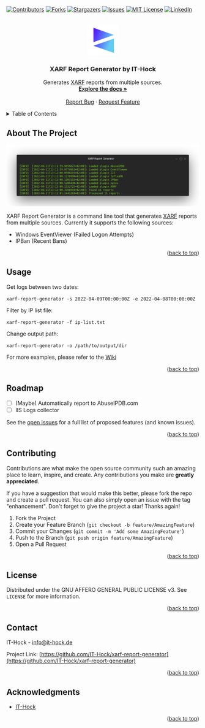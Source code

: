 <div id="top"></div>

[![Contributors][contributors-shield]][contributors-url]
[![Forks][forks-shield]][forks-url]
[![Stargazers][stars-shield]][stars-url]
[![Issues][issues-shield]][issues-url]
[![MIT License][license-shield]][license-url]
[![LinkedIn][linkedin-shield]][linkedin-url]

<!-- PROJECT LOGO -->
<br />
<div align="center">
  <a href="https://github.com/IT-Hock/xarf-report-generator">
    <img src="images/logo.png" alt="Logo" width="80" height="80">
  </a>

<h3 align="center">XARF Report Generator by IT-Hock</h3>

  <p align="center">
    Generates <a href="https://github.com/abusix/xarf">XARF</a> reports from multiple sources.
    <br />
    <a href="https://github.com/IT-Hock/xarf-report-generator/wiki"><strong>Explore the docs »</strong></a>
    <br />
    <br />
    <a href="https://github.com/IT-Hock/xarf-report-generator/issues">Report Bug</a>
    ·
    <a href="https://github.com/IT-Hock/xarf-report-generator/issues">Request Feature</a>
  </p>
</div>

<!-- TABLE OF CONTENTS -->
<details>
  <summary>Table of Contents</summary>
  <ol>
    <li>
      <a href="#about-the-project">About The Project</a>
    </li>
    <li><a href="#usage">Usage</a></li>
    <li><a href="#roadmap">Roadmap</a></li>
    <li><a href="#contributing">Contributing</a></li>
    <li><a href="#license">License</a></li>
    <li><a href="#contact">Contact</a></li>
    <li><a href="#acknowledgments">Acknowledgments</a></li>
  </ol>
</details>

<!-- ABOUT THE PROJECT -->
## About The Project

[![XARF Report Generator Screen Shot][product-screenshot]](https://github.com/It-Hock/xarf-report-generator)

XARF Report Generator is a command line tool that generates <a href="https://github.com/abusix/xarf">XARF</a> reports from multiple sources.
Currently it supports the following sources:

- Windows EventViewer (Failed Logon Attempts)
- IPBan (Recent Bans)

<p align="right">(<a href="#top">back to top</a>)</p>

<!-- USAGE EXAMPLES -->
## Usage

Get logs between two dates:

```
xarf-report-generator -s 2022-04-09T00:00:00Z -e 2022-04-08T00:00:00Z
```

Filter by IP list file:

```
xarf-report-generator -f ip-list.txt
```

Change output path:

```
xarf-report-generator -o /path/to/output/dir
```

For more examples, please refer to the [Wiki](https://github.com/IT-Hock/xarf-report-generator/wiki)

<p align="right">(<a href="#top">back to top</a>)</p>

<!-- ROADMAP -->
## Roadmap

- [ ] (Maybe) Automatically report to AbuseIPDB.com
- [ ] IIS Logs collector

See the [open issues](https://github.com/IT-Hock/xarf-report-generator/issues) for a full list of proposed features (and known issues).

<p align="right">(<a href="#top">back to top</a>)</p>

<!-- CONTRIBUTING -->
## Contributing

Contributions are what make the open source community such an amazing place to learn, inspire, and create. Any contributions you make are **greatly appreciated**.

If you have a suggestion that would make this better, please fork the repo and create a pull request. You can also simply open an issue with the tag "enhancement".
Don't forget to give the project a star! Thanks again!

1. Fork the Project
2. Create your Feature Branch (`git checkout -b feature/AmazingFeature`)
3. Commit your Changes (`git commit -m 'Add some AmazingFeature'`)
4. Push to the Branch (`git push origin feature/AmazingFeature`)
5. Open a Pull Request

<p align="right">(<a href="#top">back to top</a>)</p>

<!-- LICENSE -->
## License

Distributed under the  GNU AFFERO GENERAL PUBLIC LICENSE v3. See `LICENSE` for more information.

<p align="right">(<a href="#top">back to top</a>)</p>


<!-- CONTACT -->
## Contact

IT-Hock - info@it-hock.de

Project Link: [https://github.com/IT-Hock/xarf-report-generator](https://github.com/IT-Hock/xarf-report-generator)

<p align="right">(<a href="#top">back to top</a>)</p>

<!-- ACKNOWLEDGMENTS -->
## Acknowledgments

* [IT-Hock](https://it-hock.de)

<p align="right">(<a href="#top">back to top</a>)</p>

<!-- MARKDOWN LINKS & IMAGES -->
<!-- https://www.markdownguide.org/basic-syntax/#reference-style-links -->
[contributors-shield]: https://img.shields.io/github/contributors/IT-Hock/xarf-report-generator.svg?style=for-the-badge
[contributors-url]: https://github.com/IT-Hock/xarf-report-generator/graphs/contributors
[forks-shield]: https://img.shields.io/github/forks/IT-Hock/xarf-report-generator.svg?style=for-the-badge
[forks-url]: https://github.com/IT-Hock/xarf-report-generator/network/members
[stars-shield]: https://img.shields.io/github/stars/IT-Hock/xarf-report-generator.svg?style=for-the-badge
[stars-url]: https://github.com/IT-Hock/xarf-report-generator/stargazers
[issues-shield]: https://img.shields.io/github/issues/IT-Hock/xarf-report-generator.svg?style=for-the-badge
[issues-url]: https://github.com/IT-Hock/xarf-report-generator/issues
[license-shield]: https://img.shields.io/github/license/IT-Hock/xarf-report-generator.svg?style=for-the-badge
[license-url]: https://github.com/IT-Hock/xarf-report-generator/blob/master/LICENSE.txt
[linkedin-shield]: https://img.shields.io/badge/-LinkedIn-black.svg?style=for-the-badge&logo=linkedin&colorB=555
[linkedin-url]: https://linkedin.com/in/dominic-hock
[product-screenshot]: images/screenshot.png
